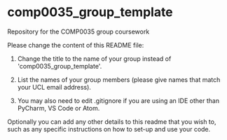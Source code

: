 # comp0035_group_template
Repository for the COMP0035 group coursework

Please change the content of this README file:

1. Change the title to the name of your group instead of 'comp0035_group_template'.

2. List the names of your group members (please give names that match your UCL email address).

3. You may also need to edit .gitignore if you are using an IDE other than PyCharm, VS Code or Atom.

Optionally you can add any other details to this readme that you wish to, such as any specific instructions on how to set-up and use your code.
